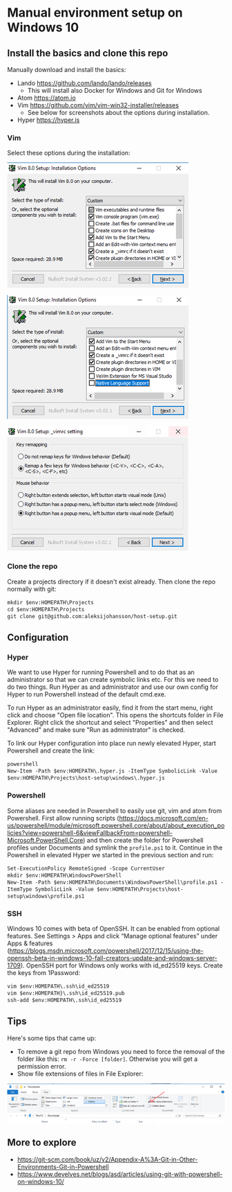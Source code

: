 # Manual environment setup on Windows 10

## Install the basics and clone this repo

Manually download and install the basics:
- Lando https://github.com/lando/lando/releases
  - This will install also Docker for Windows and Git for Windows
- Atom https://atom.io
- Vim https://github.com/vim/vim-win32-installer/releases
  - See below for screenshots about the options during installation.
- Hyper https://hyper.is

### Vim

Select these options during the installation:

![Vim Setup Options Part 1](vim_setup_options1.png "Vim Setup Options Part 1")

![Vim Setup Options Part 2](vim_setup_options2.png "Vim Setup Options Part 2")

![Vim Setup Options Part 3](vim_setup_options3.png "Vim Setup Options Part 3")

### Clone the repo

Create a projects directory if it doesn't exist already. Then clone the repo normally with git:
```
mkdir $env:HOMEPATH\Projects
cd $env:HOMEPATH\Projects
git clone git@github.com:aleksijohansson/host-setup.git
```

## Configuration

### Hyper

We want to use Hyper for running Powershell and to do that as an administrator so that we can create symbolic links etc. For this we need to do two things. Run Hyper as and administrator and use our own config for Hyper to run Powershell instead of the default cmd.exe.

To run Hyper as an administrator easily, find it from the start menu, right click and choose "Open file location". This opens the shortcuts folder in File Explorer. Right click the shortcut and select "Properties" and then select "Advanced" and make sure "Run as administrator" is checked.

To link our Hyper configuration into place run newly elevated Hyper, start Powershell and create the link:
```
powershell
New-Item -Path $env:HOMEPATH\.hyper.js -ItemType SymbolicLink -Value $env:HOMEPATH\Projects\host-setup\windows\.hyper.js
```

### Powershell

Some aliases are needed in Powershell to easily use git, vim and atom from Powershell. First allow running scripts (https://docs.microsoft.com/en-us/powershell/module/microsoft.powershell.core/about/about_execution_policies?view=powershell-6&viewFallbackFrom=powershell-Microsoft.PowerShell.Core) and then create the folder for Powershell profiles under Documents and symlink the `profile.ps1` to it. Continue in the Powershell in elevated Hyper we started in the previous section and run:

```
Set-ExecutionPolicy RemoteSigned -Scope CurrentUser
mkdir $env:HOMEPATH\WindowsPowerShell
New-Item -Path $env:HOMEPATH\Documents\WindowsPowerShell\profile.ps1 -ItemType SymbolicLink -Value $env:HOMEPATH\Projects\host-setup\windows\profile.ps1
```

### SSH

Windows 10 comes with beta of OpenSSH. It can be enabled from optional features. See Settings > Apps and click “Manage optional features” under Apps & features (https://blogs.msdn.microsoft.com/powershell/2017/12/15/using-the-openssh-beta-in-windows-10-fall-creators-update-and-windows-server-1709). OpenSSH port for Windows only works with id_ed25519 keys. Create the keys from 1Password:

```
vim $env:HOMEPATH\.ssh\id_ed25519
vim $env:HOMEPATH}\.ssh\id_ed25519.pub
ssh-add $env:HOMEPATH\.ssh\id_ed25519
```

## Tips

Here's some tips that came up:

- To remove a git repo from Windows you need to force the removal of the folder like this: `rm -r -Force [folder]`. Otherwise you will get a permission error.
- Show file extensions of files in File Explorer:

![Windows Show File Extensions](windows_show_file_extensions.png "Windows Show File Extensions")

## More to explore

- https://git-scm.com/book/uz/v2/Appendix-A%3A-Git-in-Other-Environments-Git-in-Powershell
- https://www.develves.net/blogs/asd/articles/using-git-with-powershell-on-windows-10/
